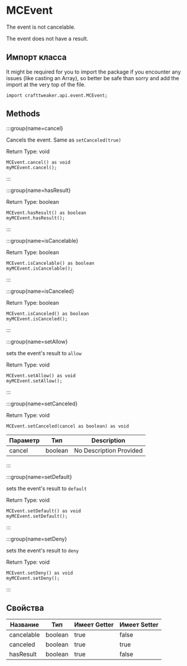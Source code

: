 # MCEvent

The event is not cancelable.

The event does not have a result.

## Импорт класса

It might be required for you to import the package if you encounter any issues (like casting an Array), so better be safe than sorry and add the import at the very top of the file.
```zenscript
import crafttweaker.api.event.MCEvent;
```


## Methods

:::group{name=cancel}

Cancels the event. Same as `setCanceled(true)`

Return Type: void

```zenscript
MCEvent.cancel() as void
myMCEvent.cancel();
```

:::

:::group{name=hasResult}

Return Type: boolean

```zenscript
MCEvent.hasResult() as boolean
myMCEvent.hasResult();
```

:::

:::group{name=isCancelable}

Return Type: boolean

```zenscript
MCEvent.isCancelable() as boolean
myMCEvent.isCancelable();
```

:::

:::group{name=isCanceled}

Return Type: boolean

```zenscript
MCEvent.isCanceled() as boolean
myMCEvent.isCanceled();
```

:::

:::group{name=setAllow}

sets the event's result to `allow`

Return Type: void

```zenscript
MCEvent.setAllow() as void
myMCEvent.setAllow();
```

:::

:::group{name=setCanceled}

Return Type: void

```zenscript
MCEvent.setCanceled(cancel as boolean) as void
```

| Параметр | Тип     | Description             |
| -------- | ------- | ----------------------- |
| cancel   | boolean | No Description Provided |


:::

:::group{name=setDefault}

sets the event's result to `default`

Return Type: void

```zenscript
MCEvent.setDefault() as void
myMCEvent.setDefault();
```

:::

:::group{name=setDeny}

sets the event's result to `deny`

Return Type: void

```zenscript
MCEvent.setDeny() as void
myMCEvent.setDeny();
```

:::


## Свойства

| Название   | Тип     | Имеет Getter | Имеет Setter |
| ---------- | ------- | ------------ | ------------ |
| cancelable | boolean | true         | false        |
| canceled   | boolean | true         | true         |
| hasResult  | boolean | true         | false        |

